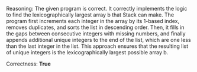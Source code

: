 Reasoning: 
The given program is correct. It correctly implements the logic to find the lexicographically largest array b that Stack can make. The program first increments each integer in the array by its 1-based index, removes duplicates, and sorts the list in descending order. Then, it fills in the gaps between consecutive integers with missing numbers, and finally appends additional unique integers to the end of the list, which are one less than the last integer in the list. This approach ensures that the resulting list of unique integers is the lexicographically largest possible array b.

Correctness: **True**